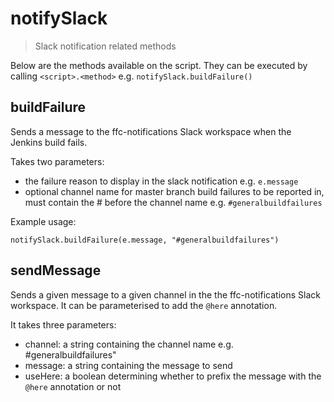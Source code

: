 # notifySlack

> Slack notification related methods

Below are the methods available on the script. They can be executed by calling
`<script>.<method>` e.g. `notifySlack.buildFailure()`

## buildFailure

Sends a message to the ffc-notifications Slack workspace when the Jenkins build
fails.

Takes two parameters:
- the failure reason to display in the slack notification e.g. `e.message`
- optional channel name for master branch build failures to be reported in,
  must contain the # before the channel name e.g. `#generalbuildfailures`

Example usage:

```
notifySlack.buildFailure(e.message, "#generalbuildfailures")
```

## sendMessage

Sends a given message to a given channel in the the ffc-notifications Slack
workspace. It can be parameterised to add the `@here` annotation.

It takes three parameters:

* channel: a string containing the channel name e.g. #generalbuildfailures"
* message: a string containing the message to send
* useHere: a boolean determining whether to prefix the message with the `@here`
  annotation or not
